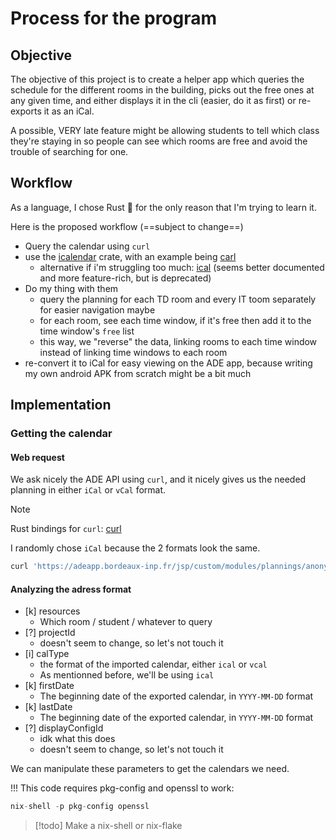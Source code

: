 # Process for the program

## Objective

The objective of this project is to create a helper app which queries the schedule for the different rooms in the building,
picks out the free ones at any given time, and either displays it in the cli (easier, do it as first) or re-exports it as
an iCal.

A possible, VERY late feature might be allowing students to tell which class they're staying in so people can see which
rooms are free and avoid the trouble of searching for one.

## Workflow

As a language, I chose Rust 󱘗 for the only reason that I'm trying to learn it.

Here is the proposed workflow (==subject to change==)

- Query the calendar using `curl`
- use the [icalendar](https://crates.io/crates/icalendar) crate, with an example being [carl](https://github.com/b1rger/carl)
    - alternative if i'm struggling too much: [ical](https://crates.io/crates/ical) (seems better documented and more feature-rich, but is deprecated)
- Do my thing with them
    - query the planning for each TD room and every IT toom separately for easier navigation maybe
    - for each room, see each time window, if it's free then add it to the time window's `free` list
    - this way, we "reverse" the data, linking rooms to each time window instead of linking time windows to each room
- re-convert it to iCal for easy viewing on the ADE app, because writing my own android APK from scratch might be a bit much

## Implementation

### Getting the calendar

#### Web request

We ask nicely the ADE API using `curl`, and it nicely gives us the needed planning in either `iCal` or `vCal` format.

> [!NOTE]
> Rust bindings for `curl`: [curl](https://docs.rs/curl/latest/curl/)

I randomly chose `iCal` because the 2 formats look the same.

```bash
curl 'https://adeapp.bordeaux-inp.fr/jsp/custom/modules/plannings/anonymous_cal.jsp?resources=5091&projectId=1&calType=ical&firstDate=2024-08-19&lastDate=2025-08-22&displayConfigId=71'
```

#### Analyzing the adress format

- [k] resources
    - Which room / student / whatever to query
- [?] projectId
    - doesn't seem to change, so let's not touch it
- [i] calType
    - the format of the imported calendar, either `ical` or `vcal`
    - As mentionned before, we'll be using `ical`
- [k] firstDate
    - The beginning date of the exported calendar, in `YYYY-MM-DD` format
- [k] lastDate
    - The beginning date of the exported calendar, in `YYYY-MM-DD` format
- [?] displayConfigId
    - idk what this does
    - doesn't seem to change, so let's not touch it

We can manipulate these parameters to get the calendars we need.

!!!
This code requires pkg-config and openssl to work:
```nix
nix-shell -p pkg-config openssl
```

> [!todo]
> Make a nix-shell or nix-flake
